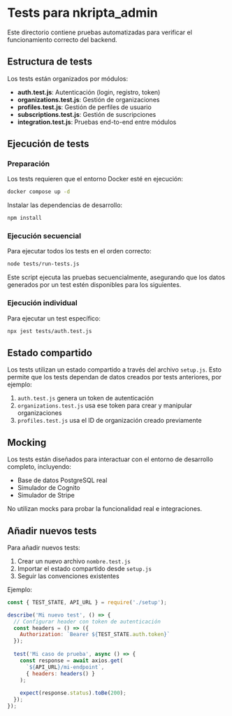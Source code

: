 # Tests para nkripta_admin

Este directorio contiene pruebas automatizadas para verificar el funcionamiento correcto del backend.

## Estructura de tests

Los tests están organizados por módulos:

- **auth.test.js**: Autenticación (login, registro, token)
- **organizations.test.js**: Gestión de organizaciones
- **profiles.test.js**: Gestión de perfiles de usuario
- **subscriptions.test.js**: Gestión de suscripciones
- **integration.test.js**: Pruebas end-to-end entre módulos

## Ejecución de tests

### Preparación

Los tests requieren que el entorno Docker esté en ejecución:

```bash
docker compose up -d
```

Instalar las dependencias de desarrollo:

```bash
npm install
```

### Ejecución secuencial

Para ejecutar todos los tests en el orden correcto:

```bash
node tests/run-tests.js
```

Este script ejecuta las pruebas secuencialmente, asegurando que los datos generados por un test estén disponibles para los siguientes.

### Ejecución individual

Para ejecutar un test específico:

```bash
npx jest tests/auth.test.js
```

## Estado compartido

Los tests utilizan un estado compartido a través del archivo `setup.js`. Esto permite que los tests dependan de datos creados por tests anteriores, por ejemplo:

1. `auth.test.js` genera un token de autenticación
2. `organizations.test.js` usa ese token para crear y manipular organizaciones
3. `profiles.test.js` usa el ID de organización creado previamente

## Mocking

Los tests están diseñados para interactuar con el entorno de desarrollo completo, incluyendo:

- Base de datos PostgreSQL real
- Simulador de Cognito
- Simulador de Stripe

No utilizan mocks para probar la funcionalidad real e integraciones.

## Añadir nuevos tests

Para añadir nuevos tests:

1. Crear un nuevo archivo `nombre.test.js`
2. Importar el estado compartido desde `setup.js`
3. Seguir las convenciones existentes

Ejemplo:

```javascript
const { TEST_STATE, API_URL } = require('./setup');

describe('Mi nuevo test', () => {
  // Configurar header con token de autenticación
  const headers = () => ({ 
    Authorization: `Bearer ${TEST_STATE.auth.token}` 
  });
  
  test('Mi caso de prueba', async () => {
    const response = await axios.get(
      `${API_URL}/mi-endpoint`, 
      { headers: headers() }
    );
    
    expect(response.status).toBe(200);
  });
});
```